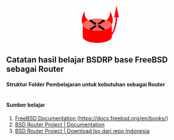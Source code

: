 <p align="center">
<img src="/assets/images/bsdrp.logo.128.png" alt="FreeBSD Logo" style="width:100px;"/>
</p>

## Catatan hasil belajar BSDRP base FreeBSD sebagai Router

#### Struktur Folder Pembelajaran untuk kebutuhan sebagai Router
```sh

```
#### Sumber belajar
1. [FreeBSD Documentation ](https://docs.freebsd.org/en/books/)(https://docs.freebsd.org/en/books/)
2. [BSD Router Project | Documentation](https://bsdrp.net/documentation/end-users_docs)
3. [BSD Router Project | Download Iso dari repo Indonesia ](http://repo.belajarfreebsd.or.id/ISO/BSDRP/)
